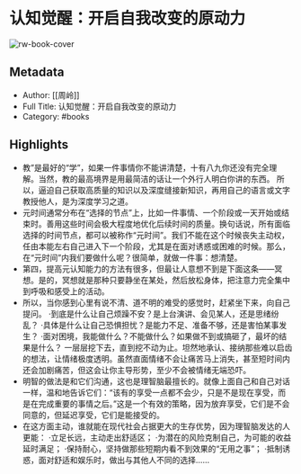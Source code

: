 # 认知觉醒：开启自我改变的原动力

![rw-book-cover](https://weread-1258476243.file.myqcloud.com/weread/cover/86/YueWen_33628204/s_YueWen_33628204.jpg)

## Metadata
- Author: [[周岭]]
- Full Title: 认知觉醒：开启自我改变的原动力
- Category: #books

## Highlights
- 教”是最好的“学”，如果一件事情你不能讲清楚，十有八九你还没有完全理解。当然，教的最高境界是用最简洁的话让一个外行人明白你讲的东西。
  所以，逼迫自己获取高质量的知识以及深度缝接新知识，再用自己的语言或文字教授他人，是为深度学习之道。
- 元时间通常分布在“选择的节点”上，比如一件事情、一个阶段或一天开始或结束时。善用这些时间会极大程度地优化后续时间的质量。换句话说，所有面临选择的时间节点，都可以被称作“元时间”。我们不能在这个时候丧失主动权，任由本能左右自己进入下一个阶段，尤其是在面对诱惑或困难的时候。那么，在“元时间”内我们要做什么呢？很简单，就做一件事：想清楚。
- 第四，提高元认知能力的方法有很多，但最让人意想不到是下面这条——冥想。是的，冥想就是那种只要静坐在某处，然后放松身体，把注意力完全集中到呼吸和感受上的活动。
- 所以，当你感到心里有说不清、道不明的难受的感觉时，赶紧坐下来，向自己提问。
  ·到底是什么让自己烦躁不安？是上台演讲、会见某人，还是思绪纷乱？
  ·具体是什么让自己恐惧担忧？是能力不足、准备不够，还是害怕某事发生？
  ·面对困境，我能做什么？不能做什么？如果做不到或搞砸了，最坏的结果是什么？
  一层层挖下去，直到挖不动为止。坦然地承认、接纳那些难以启齿的想法，让情绪极度透明。虽然直面情绪不会让痛苦马上消失，甚至短时间内还会加剧痛苦，但这会让你主导形势，至少不会被情绪无端恐吓。
- 明智的做法是和它们沟通，这也是理智脑最擅长的。就像上面自己和自己对话一样，温和地告诉它们：“该有的享受一点都不会少，只是不是现在享受，而是在完成重要的事情之后。”这是一个有效的策略，因为放弃享受，它们是不会同意的，但延迟享受，它们是能接受的。
- 在这方面主动，谁就能在现代社会占据更大的生存优势，因为理智脑发达的人更能：
  ·立足长远，主动走出舒适区；
  ·为潜在的风险克制自己，为可能的收益延时满足；
  ·保持耐心，坚持做那些短期内看不到效果的“无用之事”；
  ·抵制诱惑，面对舒适和娱乐时，做出与其他人不同的选择……

